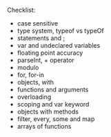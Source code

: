 Checklist:
- case sensitive
- type system, typeof vs typeOf
- statements and ;
- var and undeclared variables
- floating point accuracy
- parseInt, + operator
- modulo
- for, for-in
- objects, with
- functions and arguments
- overloading
- scoping and var keyword
- objects with methods
- filter, every, some and map
- arrays of functions
